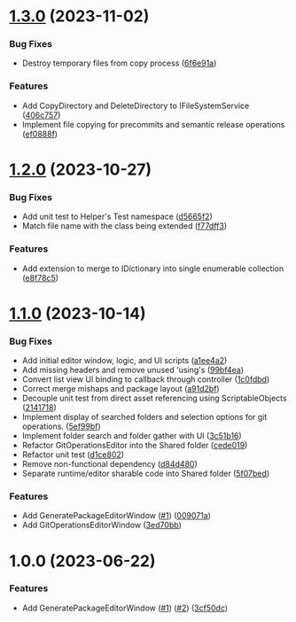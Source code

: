 # [1.3.0](https://github.com/alchemicalflux/com.alchemicalflux.utilities/compare/v1.2.0...v1.3.0) (2023-11-02)


### Bug Fixes

* Destroy temporary files from copy process ([6f6e91a](https://github.com/alchemicalflux/com.alchemicalflux.utilities/commit/6f6e91a7ad7d845a738513e04fa3e7b373f68003))


### Features

* Add CopyDirectory and DeleteDirectory to IFileSystemService ([406c757](https://github.com/alchemicalflux/com.alchemicalflux.utilities/commit/406c757787e31417a4780f7b76437c72906bf31c))
* Implement file copying for precommits and semantic release operations ([ef0888f](https://github.com/alchemicalflux/com.alchemicalflux.utilities/commit/ef0888f433e7222ed4313eb70dc6d188899acf24))

# [1.2.0](https://github.com/alchemicalflux/com.alchemicalflux.utilities/compare/v1.1.0...v1.2.0) (2023-10-27)


### Bug Fixes

* Add unit test to Helper's Test namespace ([d5665f2](https://github.com/alchemicalflux/com.alchemicalflux.utilities/commit/d5665f26fc2df97aad54e2a3be689ad62b0d4173))
* Match file name with the class being extended ([f77dff3](https://github.com/alchemicalflux/com.alchemicalflux.utilities/commit/f77dff3a596b0a3f756033e823cf9e1c65e76e99))


### Features

* Add extension to merge to IDictionary into single enumerable collection ([e8f78c5](https://github.com/alchemicalflux/com.alchemicalflux.utilities/commit/e8f78c5124a3bd7024346cd97648149d56d7a360))

# [1.1.0](https://github.com/alchemicalflux/com.alchemicalflux.utilities/compare/v1.0.0...v1.1.0) (2023-10-14)


### Bug Fixes

* Add initial editor window, logic, and UI scripts ([a1ee4a2](https://github.com/alchemicalflux/com.alchemicalflux.utilities/commit/a1ee4a239f537c30f561a157aa29cb2fd8b90abf))
* Add missing headers and remove unused 'using's ([99bf4ea](https://github.com/alchemicalflux/com.alchemicalflux.utilities/commit/99bf4ea12ff157ec023215d46c6c426e05d9eefa))
* Convert list view UI binding to callback through controller ([1c0fdbd](https://github.com/alchemicalflux/com.alchemicalflux.utilities/commit/1c0fdbd6c5148758fbebecb674741710bbce30ad))
* Correct merge mishaps and package layout ([a91d2bf](https://github.com/alchemicalflux/com.alchemicalflux.utilities/commit/a91d2bfe451d56173786bfd84c69800ba184267c))
* Decouple unit test from direct asset referencing using ScriptableObjects ([2141718](https://github.com/alchemicalflux/com.alchemicalflux.utilities/commit/2141718950af135d85f0aa05aa52f8a1ca588296))
* Implement display of searched folders and selection options for git operations. ([5ef99bf](https://github.com/alchemicalflux/com.alchemicalflux.utilities/commit/5ef99bf099197a75bebbecc9870cb4eb7a9804ca))
* Implement folder search and folder gather with UI ([3c51b16](https://github.com/alchemicalflux/com.alchemicalflux.utilities/commit/3c51b16dfe2b59114084df98e24d87a699a550a0))
* Refactor GitOperationsEditor into the Shared folder ([cede019](https://github.com/alchemicalflux/com.alchemicalflux.utilities/commit/cede019f4e2ea8ae06d104934fdbe70842da17fe))
* Refactor unit test ([d1ce802](https://github.com/alchemicalflux/com.alchemicalflux.utilities/commit/d1ce8021dfa586ef172a700235130d4b8efff664))
* Remove non-functional dependency ([d84d480](https://github.com/alchemicalflux/com.alchemicalflux.utilities/commit/d84d480498737d9bec8ab1b75f49401060414a0a))
* Separate runtime/editor sharable code into Shared folder ([5f07bed](https://github.com/alchemicalflux/com.alchemicalflux.utilities/commit/5f07bedbd621f6f01fe07f09052e14172d8bf24c))


### Features

* Add GeneratePackageEditorWindow ([#1](https://github.com/alchemicalflux/com.alchemicalflux.utilities/issues/1)) ([009071a](https://github.com/alchemicalflux/com.alchemicalflux.utilities/commit/009071a1457299d08a881565abf1da96c5094ae3))
* Add GitOperationsEditorWindow ([3ed70bb](https://github.com/alchemicalflux/com.alchemicalflux.utilities/commit/3ed70bb77bfede178a5535a8aac483c180caf9dd))

# 1.0.0 (2023-06-22)


### Features

* Add GeneratePackageEditorWindow ([#1](https://github.com/alchemicalflux/com.alchemicalflux.utilities/issues/1)) ([#2](https://github.com/alchemicalflux/com.alchemicalflux.utilities/issues/2)) ([3cf50dc](https://github.com/alchemicalflux/com.alchemicalflux.utilities/commit/3cf50dccbd088a1b46a90b50329a3de5e3cf1b11))
